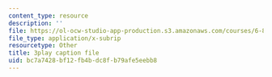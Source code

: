 ```yaml
---
content_type: resource
description: ''
file: https://ol-ocw-studio-app-production.s3.amazonaws.com/courses/6-858-computer-systems-security-fall-2014/bc7a7428bf12fb4bdc8fb79afe5eebb8_uT7BXusDgDM.srt
file_type: application/x-subrip
resourcetype: Other
title: 3play caption file
uid: bc7a7428-bf12-fb4b-dc8f-b79afe5eebb8
---
```

